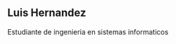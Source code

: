 Luis Hernandez
---------------------------------------------------
Estudiante de ingenieria en sistemas informaticos

[](https://img.shields.io/badge/CSS3-1572B6?style=for-the-badge&logo=css3&logoColor=white)
[](https://img.shields.io/badge/HTML5-E34F26?style=for-the-badge&logo=html5&logoColor=white)
[](https://img.shields.io/badge/Python-FFD43B?style=for-the-badge&logo=python&logoColor=blue)
[](https://img.shields.io/badge/MySQL-005C84?style=for-the-badge&logo=mysql&logoColor=white)
[](https://img.shields.io/badge/Bootstrap-563D7C?style=for-the-badge&logo=bootstrap&logoColor=white)
[](https://img.shields.io/badge/Django-092E20?style=for-the-badge&logo=django&logoColor=green)
[](https://img.shields.io/badge/JavaScript-323330?style=for-the-badge&logo=javascript&logoColor=F7DF1E)
